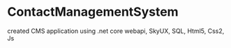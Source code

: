 # ContactManagementSystem
created CMS application using .net core webapi, SkyUX, SQL, Html5, Css2, Js
